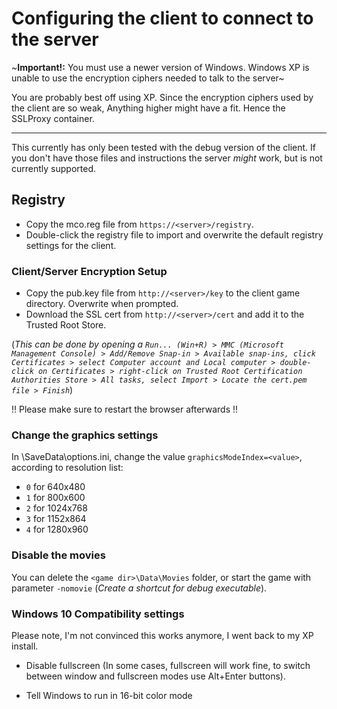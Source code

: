 # Configuring the client to connect to the server

~**Important!:** You must use a newer version of Windows. Windows XP is unable to use the encryption ciphers needed to talk to the server~

You are probably best off using XP. Since the encryption ciphers used by the client are so weak, Anything higher might have a fit. Hence the SSLProxy container.

---

This currently has only been tested with the debug version of the client. If you don't have those files and instructions the server _might_ work, but is not currently supported.

## Registry

- Copy the mco.reg file from `https://<server>/registry`.
- Double-click the registry file to import and overwrite the default registry settings for the client.

### Client/Server Encryption Setup

- Copy the pub.key file from `http://<server>/key` to the client game directory. Overwrite when prompted.
- Download the SSL cert from `http://<server>/cert` and add it to the Trusted Root Store.

(_This can be done by opening a `Run... (Win+R) > MMC (Microsoft Management Console) > Add/Remove Snap-in > Available snap-ins, click Certificates > select Computer account and Local computer > double-click on Certificates > right-click on Trusted Root Certification Authorities Store > All tasks, select Import > Locate the cert.pem file > Finish`_)

!! Please make sure to restart the browser afterwards !!

### Change the graphics settings

In <game dir>\SaveData\options.ini, change the value `graphicsModeIndex=<value>`, according to resolution list:

- `0` for 640x480
- `1` for 800x600
- `2` for 1024x768
- `3` for 1152x864
- `4` for 1280x960

### Disable the movies

You can delete the `<game dir>\Data\Movies` folder, or start the game with parameter `-nomovie` (_Create a shortcut for debug executable_).

### Windows 10 Compatibility settings
  Please note, I'm not convinced this works anymore, I went back to my XP install.

- Disable fullscreen (In some cases, fullscreen will work fine, to switch between window and fullscreen modes use Alt+Enter buttons).

- Tell Windows to run in 16-bit color mode

